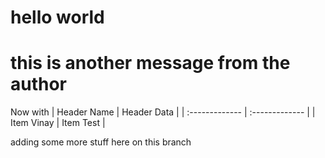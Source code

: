 # hello world
# this is another message from the author

Now with | Header Name      | Header Data     |
| :------------- | :------------- |
| Item Vinay        | Item Test       |

adding some more stuff here on this branch

